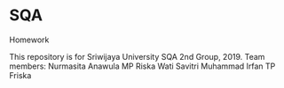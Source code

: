 # SQA
Homework

This repository is for Sriwijaya University SQA 2nd Group, 2019.
Team members:
Nurmasita Anawula MP
Riska Wati Savitri
Muhammad Irfan TP
Friska
